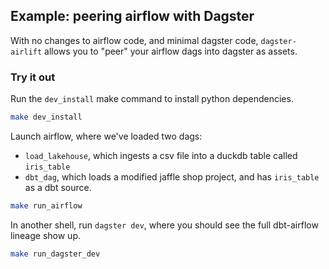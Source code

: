 ## Example: peering airflow with Dagster

With no changes to airflow code, and minimal dagster code, `dagster-airlift` allows you to "peer" your
airflow dags into dagster as assets.

### Try it out

Run the `dev_install` make command to install python dependencies.

```bash
make dev_install
```

Launch airflow, where we've loaded two dags:

- `load_lakehouse`, which ingests a csv file into a duckdb table called `iris_table`
- `dbt_dag`, which loads a modified jaffle shop project, and has `iris_table` as a dbt source.

```bash
make run_airflow
```

In another shell, run `dagster dev`, where you should see the full dbt-airflow lineage show up.

```bash
make run_dagster_dev
```
